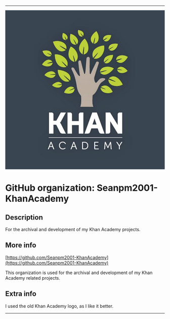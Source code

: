 
***

![KhanAcademyLogo2015.jpeg failed to load. The file may be missing or corrupt. Check the file path for errors first.](/AdditionalInfo/2/Seanpm2001-KhanAcademy/KhanAcademyLogo2015.jpeg)

# GitHub organization: Seanpm2001-KhanAcademy

## Description

For the archival and development of my Khan Academy projects.

## More info

[https://github.com/Seanpm2001-KhanAcademy](https://github.com/Seanpm2001-KhanAcademy)

This organization is used for the archival and development of my Khan Academy related projects.

## Extra info

I used the old Khan Academy logo, as I like it better.

***
